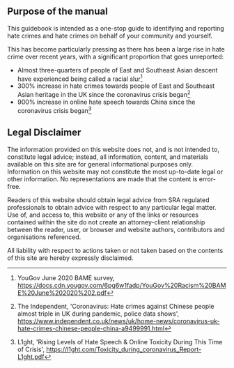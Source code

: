 ## Purpose of the manual

This guidebook is intended as a one-stop guide to identifying and reporting hate crimes and hate crimes on behalf of your community and yourself.

This has become particularly pressing as there has been a large rise in hate crime over recent years, with a significant proportion that goes unreported:

- Almost three-quarters of people of East and Southeast Asian descent have experienced being called a racial slur[^1]
- 300% increase in hate crimes towards people of East and Southeast Asian heritage in the UK since the coronavirus crisis began[^2]
- 900% increase in online hate speech towards China since the coronavirus crisis began[^3]

## Legal Disclaimer

The information provided on this website does not, and is not intended to, constitute legal advice; instead, all information, content, and materials available on this site are for general informational purposes only.  Information on this website may not constitute the most up-to-date legal or other information.  No representations are made that the content is error-free.

Readers of this website should obtain legal advice from SRA regulated professionals to obtain advice with respect to any particular legal matter.  Use of, and access to, this website or any of the links or resources contained within the site do not create an attorney-client relationship between the reader, user, or browser and website authors, contributors and organisations referenced.

All liability with respect to actions taken or not taken based on the contents of this site are hereby expressly disclaimed.  


[^1]: YouGov June 2020 BAME survey, https://docs.cdn.yougov.com/6pg6w1fadp/YouGov%20Racism%20BAME%20June%202020%202.pdf
[^2]: The Independent, 'Coronavirus: Hate crimes against Chinese people almost triple in UK during pandemic, police data shows', https://www.independent.co.uk/news/uk/home-news/coronavirus-uk-hate-crimes-chinese-people-china-a9499991.html
[^3]: L1ght, 'Rising Levels of Hate Speech & Online Toxicity
During This Time of Crisis', https://l1ght.com/Toxicity_during_coronavirus_Report-L1ght.pdf
